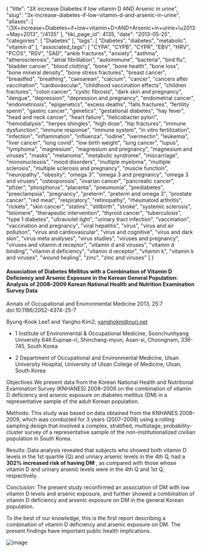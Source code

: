 {
    "title": "3X increase Diabetes if low vitamin D AND Arsenic in urine",
    "slug": "3x-increase-diabetes-if-low-vitamin-d-and-arsenic-in-urine",
    "aliases": [
        "/3X+increase+Diabetes+if+low+vitamin+D+AND+Arsenic+in+urine+\u2013+May+2013",
        "/4135"
    ],
    "tiki_page_id": 4135,
    "date": "2013-05-25",
    "categories": [
        "Diabetes"
    ],
    "tags": [
        "Diabetes",
        "diabetes",
        "metabolic",
        "vitamin d"
    ],
    "associated_tags": [
        "CYPA",
        "CYPB",
        "CYPR",
        "EBV",
        "HRV",
        "PCOS",
        "RSV",
        "SAD",
        "ankle fractures",
        "anxiety",
        "asthma",
        "atherosclerosis",
        "atrial fibrillation",
        "autoimmune",
        "bacteria",
        "bird flu",
        "bladder cancer",
        "blood clotting",
        "bone",
        "bone health",
        "bone loss",
        "bone mineral density",
        "bone stress fractures",
        "breast cancer",
        "breastfed",
        "breathing",
        "caesarean",
        "calcium",
        "cancer",
        "cancers after vaccination",
        "cardiovascular",
        "childhood vaccination effects",
        "children fractures",
        "colon cancer",
        "cystic fibrosis",
        "dark skin and pregnancy",
        "dengue",
        "depression",
        "depression and pregnancy",
        "endometrial cancer",
        "endometriosis",
        "epigenetics",
        "excess deaths",
        "falls fractures",
        "fertility sperm",
        "gastric cancer",
        "genetics",
        "gestational diabetes",
        "hay fever",
        "head and neck cancer",
        "heart failure",
        "helicobacter pylori",
        "hemodialysis",
        "herpes shingles",
        "high dose",
        "hip fractures",
        "immune dysfunction",
        "immune response",
        "immune system",
        "in vitro fertilization",
        "infection",
        "inflammation",
        "influenza",
        "iodine",
        "ivermectin",
        "leukemia",
        "liver cancer",
        "long covid",
        "low birth weight",
        "lung cancer",
        "lupus",
        "lymphoma",
        "magnesium",
        "magnesium and pregnancy",
        "magnesium and viruses",
        "masks",
        "melanoma",
        "metabolic syndrome",
        "miscarriage",
        "mononucleosis",
        "mood disorders",
        "multiple myeloma",
        "multiple sclerosis",
        "multiple sclerosis and pregnancy",
        "muscle function",
        "neuropathy",
        "obesity",
        "omega 3",
        "omega 3 and pregnancy",
        "omega 3 and viruses",
        "osteoporosis",
        "ovarian cancer",
        "pancreatic cancer",
        "pfizer",
        "phosphorus",
        "placenta",
        "pneumonia",
        "prediabetes",
        "preeclampsia",
        "pregnancy",
        "preterm",
        "preterm and omega 3",
        "prostate cancer",
        "red meat",
        "respiratory",
        "retinopathy",
        "rheumatoid arthritis",
        "rickets",
        "skin cancer",
        "statins",
        "stillbirth",
        "stroke",
        "systemic sclerosis",
        "telomere",
        "therapeutic intervention",
        "thyroid cancer",
        "tuberculosis",
        "type 1 diabetes",
        "ultraviolet light",
        "urinary tract infection",
        "vaccination",
        "vaccination and pregnancy",
        "viral hepatitis",
        "virus",
        "virus and air pollution",
        "virus and cardiovascular",
        "virus and cognitive",
        "virus and dark skin",
        "virus meta analyses",
        "virus studies",
        "viruses and pregnancy",
        "viruses and vitamin d receptor",
        "vitamin d and viruses",
        "vitamin d binding",
        "vitamin d deficiency",
        "vitamin d receptor",
        "vitamin k",
        "vitamin k and viruses",
        "wound healing",
        "zinc",
        "zinc and viruses"
    ]
}


#### Association of Diabetes Mellitus with a Combination of Vitamin D Deficiency and Arsenic Exposure in the Korean General Population: Analysis of 2008–2009 Korean National Health and Nutrition Examination Survey Data

Annals of Occupational and Environmental Medicine 2013, 25:7 doi:10.1186/2052-4374-25-7

Byung-Kook Lee1 and Yangho Kim2; yanghokm@nuri.net

* 1 Institute of Environmental & Occupational Medicine, Soonchunhyang University 646 Eupnae-ri, Shinchang-myun, Asan-si, Choongnam, 336-745, South Korea

* 2 Department of Occupational and Environmental Medicine, Ulsan University Hospital, University of Ulsan College of Medicine, Ulsan, South Korea

Objectives We present data from the Korean National Health and Nutritional Examination Survey (KNHANES) 2008–2009 on the combination of vitamin D deficiency and arsenic exposure on diabetes mellitus (DM) in a representative sample of the adult Korean population.

Methods: This study was based on data obtained from the KNHANES 2008–2009, which was conducted for 3 years (2007–2009) using a rolling sampling design that involved a complex, stratified, multistage, probability-cluster survey of a representative sample of the non-institutionalized civilian population in South Korea.

Results: Data analysis revealed that subjects who showed both vitamin D levels in the 1st quartile (Q) and urinary arsenic levels in the 4th Q, had a  **302% increased risk of having DM** , as compared with those whose vitamin D and urinary arsenic levels were in the 4th Q and 1st Q, respectively.

Conclusion: The present study reconfirmed an association of DM with low vitamin D levels and arsenic exposure, and further showed a combination of vitamin D deficiency and arsenic exposure on DM in the general Korean population. 

To the best of our knowledge, this is the first report describing a combination of vitamin D deficiency and arsenic exposure on DM. The present findings have important public health implications.

<img src="https://d378j1rmrlek7x.cloudfront.net/attachments/jpeg/diabetes-arsenic.jpg" alt="image">